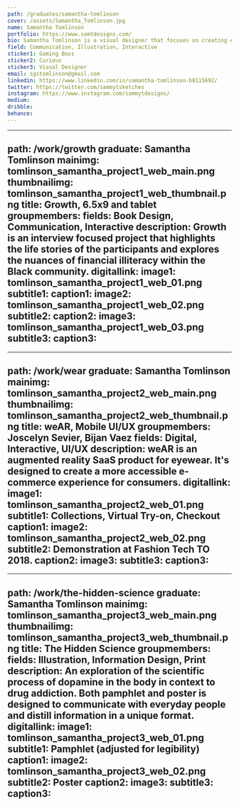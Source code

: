 ```yaml
---
path: /graduates/samantha-tomlinson
cover: /assets/Samantha_Tomlinson.jpg
name: Samantha Tomlinson
portfolio: https://www.samtdesigns.com/
bio: Samantha Tomlinson is a visual designer that focuses on creating empathetic and unique interactions between people and issues in society. From AR technology in fashion to conversing about race and financial growth, Samantha hopes to bridge more diverse topics together to suit the needs of a growing, socially conscious society.
field: Communication, Illustration, Interactive
sticker1: Gaming Boss
sticker2: Curious
sticker3: Visual Designer
email: sgstomlinson@gmail.com
linkedin: https://www.linkedin.com/in/samantha-tomlinson-b8115692/
twitter: https://twitter.com/sammytsketches
instagram: https://www.instagram.com/sammytdesigns/
medium:
dribble:
behance:
---
```


---
path: /work/growth
graduate: Samantha Tomlinson
mainimg: tomlinson_samantha_project1_web_main.png
thumbnailimg: tomlinson_samantha_project1_web_thumbnail.png
title: Growth, 6.5x9 and tablet
groupmembers:
fields: Book Design, Communication, Interactive
description: Growth is an interview focused project that highlights the life stories of the participants and explores the nuances of financial illiteracy within the Black community.
digitallink:
image1: tomlinson_samantha_project1_web_01.png
subtitle1:
caption1:
image2: tomlinson_samantha_project1_web_02.png
subtitle2:
caption2:
image3: tomlinson_samantha_project1_web_03.png
subtitle3:
caption3:
---

---
path: /work/wear
graduate: Samantha Tomlinson
mainimg: tomlinson_samantha_project2_web_main.png
thumbnailimg: tomlinson_samantha_project2_web_thumbnail.png
title: weAR, Mobile UI/UX
groupmembers: Joscelyn Sevier, Bijan Vaez
fields: Digital, Interactive, UI/UX
description: weAR is an augmented reality SaaS product for eyewear. It's designed to create a more accessible e-commerce experience for consumers.
digitallink:
image1: tomlinson_samantha_project2_web_01.png
subtitle1: Collections, Virtual Try-on, Checkout
caption1:
image2: tomlinson_samantha_project2_web_02.png
subtitle2: Demonstration at Fashion Tech TO 2018.
caption2:
image3:
subtitle3:
caption3:
---

---
path: /work/the-hidden-science
graduate: Samantha Tomlinson
mainimg: tomlinson_samantha_project3_web_main.png
thumbnailimg: tomlinson_samantha_project3_web_thumbnail.png
title: The Hidden Science
groupmembers:
fields: Illustration, Information Design, Print
description: An exploration of the scientific process of dopamine in the body in context to drug addiction. Both pamphlet and poster is designed to communicate with everyday people and distill information in a unique format.
digitallink:
image1: tomlinson_samantha_project3_web_01.png
subtitle1: Pamphlet (adjusted for legibility)
caption1:
image2: tomlinson_samantha_project3_web_02.png
subtitle2: Poster
caption2:
image3:
subtitle3:
caption3:
---
